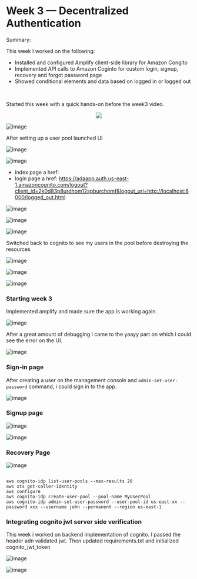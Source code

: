 # Week 3 — Decentralized Authentication


Summary:

This week I worked on the following:

* Installed and configured Amplify client-side library for Amazon Congito
* Implemented API calls to Amazon Coginto for custom login, signup, recovery and forgot password page
* Showed conditional elements and data based on logged in or logged out

<br>

Started this week with a quick hands-on before the week3 video.

<p align="center">
  <img src="https://user-images.githubusercontent.com/96833570/222895419-1badd100-7e06-45e3-b00f-4b5154a25910.png"/>
</p>

![image](https://user-images.githubusercontent.com/96833570/222895825-182f5403-8c48-4099-8567-9681875b46ae.png)

After setting up a user pool launched UI

![image](https://user-images.githubusercontent.com/96833570/222896401-c683fec3-b91c-4294-88ee-3bd78890ab8f.png)

![image](https://user-images.githubusercontent.com/96833570/222896451-d8891bf8-b842-4601-b369-5d420e1bea2c.png)

* index page a href: 
* login page a href: https://adaapp.auth.us-east-1.amazoncognito.com/logout?client_id=2k0d83p8urdhom12spburchomf&logout_uri=http://localhost:8000/logged_out.html


![image](https://user-images.githubusercontent.com/96833570/222896643-b8945716-429e-493a-965b-91eb050912fd.png)

![image](https://user-images.githubusercontent.com/96833570/222896684-031b60b1-cbbd-4b0b-967e-477431f906e7.png)

![image](https://user-images.githubusercontent.com/96833570/222896699-46a387d7-2441-4899-b828-4b365750d3ba.png)

Switched back to cognito to see my users in the pool before destroying the resources

![image](https://user-images.githubusercontent.com/96833570/222896763-5e088955-7896-4871-aebc-442472d863b2.png)


![image](https://user-images.githubusercontent.com/96833570/222896711-0fe1bb3f-81b8-4491-a883-8a0ecefb8c18.png)

![image](https://user-images.githubusercontent.com/96833570/222896718-c405315c-8e31-4f19-9097-0cbad340772b.png)


### Starting week 3

Implemented amplify and made sure the app is working again.

![image](https://user-images.githubusercontent.com/96833570/224272882-85d2a713-f863-47c1-bf98-483c11baca7b.png)

After a great amount of debugging i came to the yaayy part on which i could see the error on the UI.

![image](https://user-images.githubusercontent.com/96833570/224367240-97fd6984-4d5c-4339-8bcd-6835913daf2d.png)

### Sign-in page

After creating a user on the management console and `admin-set-user-password` command, i could sign in to the app.

![image](https://user-images.githubusercontent.com/96833570/224422123-a4e81e74-882c-4cd2-9056-ba1f86806977.png)


### Signup page

![image](https://user-images.githubusercontent.com/96833570/224428341-2a823c37-3e2e-474d-a613-0501dc28ac34.png)

![image](https://user-images.githubusercontent.com/96833570/224428361-95b7a76e-2a1d-4468-ba5f-b686a19e45a8.png)


### Recovery Page


![image](https://user-images.githubusercontent.com/96833570/224430140-7145f96e-eba2-4c86-9bff-c9c0059bd7f2.png)


```

aws cognito-idp list-user-pools --max-results 20
aws sts get-caller-identity
aws configure
aws cognito-idp create-user-pool --pool-name MyUserPool
aws cognito-idp admin-set-user-password --user-pool-id us-east-xx --password xxx --username john --permanent --region us-east-1
```



### Integrating cognito jwt server side verification

This week i worked on backend implementation of cognito. I passed the header adn validated jwt. Then updated requirements.txt and initialized cognito_jwt_token


![image](https://user-images.githubusercontent.com/96833570/226110535-ebe1603e-3ca6-44ae-9ddf-54a8f80a4537.png)

![image](https://user-images.githubusercontent.com/96833570/226113369-bd1064b8-63ff-4bee-8219-744b395ba974.png)

